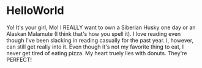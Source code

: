 # HelloWorld

Yo! It's your girl, Mo!
I REALLY want to own a Siberian Husky one day or an Alaskan Malamute (I think that's how you spell it).
I love reading even though I've been slacking in reading casually for the past year. I, however, can still get really into it.
Even though it's not my favorite thing to eat, I never get tired of eating pizza.
My heart truely lies with donuts. They're PERFECT!
